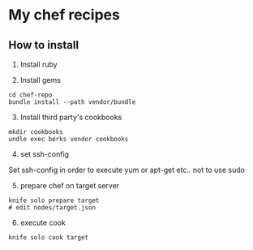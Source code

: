 # My chef recipes

## How to install

1. Install ruby

2. Install gems

```
cd chef-repo
bundle install --path vendor/bundle
```

3. Install third party's cookbooks

```
mkdir cookbooks
undle exec berks vendor cookbooks
```
4. set ssh-config

Set ssh-config in order to execute yum or apt-get etc.. not to use sudo

5. prepare chef on target server

```
knife solo prepare target
# edit nodes/target.json
```
6. execute cook

```
knife solo cook target
```

